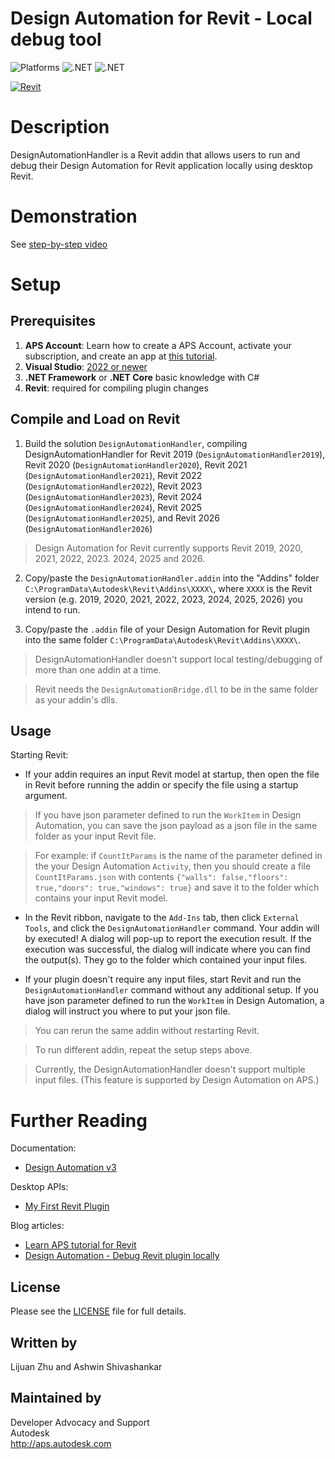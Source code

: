 # Design Automation for Revit - Local debug tool 

![Platforms](https://img.shields.io/badge/Plugins-Windows-lightgray.svg)
![.NET](https://img.shields.io/badge/.NET%20Framework-4.8-blue.svg)
![.NET](https://img.shields.io/badge/.NET%20-8.0-blue.svg)

[![Revit](https://img.shields.io/badge/Revit-2019|2020|2021|2022|2023|2024|2025|2026-lightblue.svg)](http://developer.autodesk.com/)

# Description

DesignAutomationHandler is a Revit addin that allows users to run and debug their Design Automation for Revit application locally using desktop Revit. 

# Demonstration

See [step-by-step video](https://www.youtube.com/watch?v=i0LJ9JOpKMQ)

# Setup

## Prerequisites

1. **APS Account**: Learn how to create a APS Account, activate your subscription, and create an app at [this tutorial](http://aps.autodesk.com/tutorials/#/account/). 
2. **Visual Studio**: [2022 or newer](https://visualstudio.microsoft.com/)
3. **.NET Framework** or **.NET Core** basic knowledge with C#
4. **Revit**: required for compiling plugin changes

## Compile and Load on Revit

1. Build the solution `DesignAutomationHandler`, compiling DesignAutomationHandler for Revit 2019 (`DesignAutomationHandler2019`), Revit 2020 (`DesignAutomationHandler2020`), Revit 2021 (`DesignAutomationHandler2021`), Revit 2022 (`DesignAutomationHandler2022`), Revit 2023 (`DesignAutomationHandler2023`), Revit 2024 (`DesignAutomationHandler2024`), Revit 2025 (`DesignAutomationHandler2025`), and Revit 2026 (`DesignAutomationHandler2026`)
> Design Automation for Revit currently supports Revit 2019, 2020, 2021, 2022, 2023. 2024, 2025 and 2026.

2. Copy/paste the `DesignAutomationHandler.addin` into the "Addins" folder `C:\ProgramData\Autodesk\Revit\Addins\XXXX\`, where `XXXX` is the Revit version (e.g. 2019, 2020, 2021, 2022, 2023, 2024, 2025, 2026) you intend to run.

3. Copy/paste the `.addin` file of your Design Automation for Revit plugin into the same folder `C:\ProgramData\Autodesk\Revit\Addins\XXXX\`. 

> DesignAutomationHandler doesn't support local testing/debugging of more than one addin at a time.

> Revit needs the `DesignAutomationBridge.dll` to be in the same folder as your addin's dlls.

## Usage

Starting Revit:

- If your addin requires an input Revit model at startup, then open the file in Revit before running the addin or specify the file using a startup argument.

> If you have json parameter defined to run the `WorkItem` in Design Automation, you can save the json payload as a json file in the same folder as your input Revit file.

> For example: if `CountItParams` is the name of the parameter defined in the your Design Automation `Activity`, then you should create a file `CountItParams.json` with contents `{"walls": false,"floors": true,"doors": true,"windows": true}` and save it to the folder which contains your input Revit model.  

- In the Revit ribbon, navigate to the `Add-Ins` tab, then click `External Tools`, and click the `DesignAutomationHandler` command. Your addin will by executed! A dialog will pop-up to report the execution result. If the execution was successful, the dialog will indicate where you can find the output(s). They go to the folder which contained your input files. 

- If your plugin doesn't require any input files, start Revit and run the `DesignAutomationHandler` command without any additional setup. If you have json parameter defined to run the `WorkItem` in Design Automation, a dialog will instruct you where to put your json file.  

> You can rerun the same addin without restarting Revit. 

> To run different addin, repeat the setup steps above.

> Currently, the DesignAutomationHandler doesn't support multiple input files.  (This feature is supported by Design Automation on APS.)

# Further Reading

Documentation:

- [Design Automation v3](https://aps.autodesk.com/en/docs/design-automation/v3/developers_guide/overview/)

Desktop APIs:

- [My First Revit Plugin](https://knowledge.autodesk.com/support/revit-products/learn-explore/caas/simplecontent/content/my-first-revit-plug-overview.html)

Blog articles:

- [Learn APS tutorial for Revit](https://aps.autodesk.com/blog/introducing-design-automation-tutorial-autocad-inventor-revit-engines)
- [Design Automation - Debug Revit plugin locally](https://aps.autodesk.com/blog/design-automation-debug-revit-plugin-locally)

## License

Please see the [LICENSE](LICENSE) file for full details.

## Written by

Lijuan Zhu and Ashwin Shivashankar

## Maintained by

Developer Advocacy and Support<br/>
Autodesk<br/>
http://aps.autodesk.com
